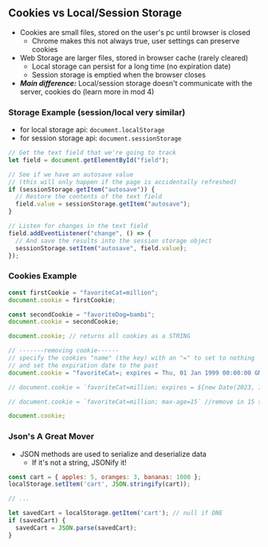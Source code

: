 ## Cookies vs Local/Session Storage

- Cookies are small files, stored on the user's pc until browser is closed
  - Chrome makes this not always true, user settings can preserve cookies
- Web Storage are larger files, stored in browser cache (rarely cleared)
  - Local storage can persist for a long time (no expiration date)
  - Session storage is emptied when the browser closes
- **_Main difference:_** Local/session storage doesn't communicate with the server, cookies do (learn more in mod 4)

### Storage Example (session/local very similar)
- for local storage api: `document.localStorage`
- for session storage api: `document.sessionStorage`
```js
// Get the text field that we're going to track
let field = document.getElementById("field");

// See if we have an autosave value
// (this will only happen if the page is accidentally refreshed)
if (sessionStorage.getItem("autosave")) {
  // Restore the contents of the text field
  field.value = sessionStorage.getItem("autosave");
}

// Listen for changes in the text field
field.addEventListener("change", () => {
  // And save the results into the session storage object
  sessionStorage.setItem("autosave", field.value);
});
```

### Cookies Example
```js
const firstCookie = "favoriteCat=million";
document.cookie = firstCookie;

const secondCookie = "favoriteDog=bambi";
document.cookie = secondCookie;

document.cookie; // returns all cookies as a STRING

// -------removing cookie------
// specify the cookies "name" (the key) with an "=" to set to nothing
// and set the expiration date to the past
document.cookie = "favoriteCat=; expires = Thu, 01 Jan 1999 00:00:00 GMT"; //expired and removed

// document.cookie = `favoriteCat=million; expires = ${new Date(2023, 1, 1).toUTCString()}`; //expires next year

// document.cookie = `favoriteCat=million; max-age=15` //remove in 15 seconds

document.cookie; 
```

### Json's A Great Mover

- JSON methods are used to serialize and deserialize data
  - If it's not a string, JSONify it!

```js
const cart = { apples: 5, oranges: 3, bananas: 1000 };
localStorage.setItem('cart', JSON.stringify(cart));

// ...

let savedCart = localStorage.getItem('cart'); // null if DNE
if (savedCart) {
  savedCart = JSON.parse(savedCart);
}
```